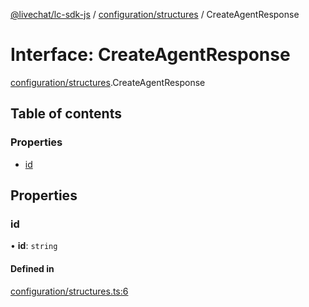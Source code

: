 [@livechat/lc-sdk-js](../README.md) / [configuration/structures](../modules/configuration_structures.md) / CreateAgentResponse

# Interface: CreateAgentResponse

[configuration/structures](../modules/configuration_structures.md).CreateAgentResponse

## Table of contents

### Properties

- [id](configuration_structures.CreateAgentResponse.md#id)

## Properties

### id

• **id**: `string`

#### Defined in

[configuration/structures.ts:6](https://github.com/livechat/lc-sdk-js/blob/7431f2f/src/configuration/structures.ts#L6)
